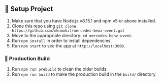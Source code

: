 
## :wrench: Setup Project

1. Make sure that you have Node.js v8.15.1 and npm v5 or above installed.
1. Clone this repo using `git clone https://github.com/mknmohit/mercedes-benz-event.git`
1. Move to the appropriate directory: `cd mercedes-benz-event`.
1. Run `npm install` in order to install dependencies.
1. Run `npm start` to see the app at `http://localhost:3000`.

### :rocket: Production Build
1. Run `npm run prebuild` to clean the older builds
1. Run `npm run build` to make the production build in the `build/` directory